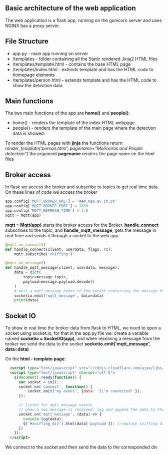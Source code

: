 ## Basic architecture of the web application
The web application is a flask app, running on the gunicorn server and uses NGINX has a proxy server.

## File Structure
- app.py - main app running on server
- /templates - folder containing all the Static rendered Jinja2 HTML files
- /templates/template.html - contains the base HTML page
- /templates/index.html - extends template and has the HTML code to homepage elements
- /templates/person.html - extends template and has the HTML code to show the detection data

## Main functions
The two main functions of the app are **home()** and **people()**:
 - home() - renders the template of the index HTML webpage.
 - people() - renders the template of the main page where the detection data is showed.

To render the HTML pages with **jinja** the functions return *render_template('person.html', pagename="Moliceiros and People detection")* the argument **pagename** renders the page name on the html files

## Broker access
In flask we access the broker and subscribe to topics to get real time data. On these lines of code we access the broker
```python
app.config['MQTT_BROKER_URL'] = '###.nap.av.it.pt'
app.config['MQTT_BROKER_PORT'] = 1883
app.config['MQTT_REFRESH_TIME'] = 1.0
mqtt = Mqtt(app)
```

**mqtt = Mqtt(app)** starts the broker access for the Broker.
**handle_connect** subscribes to the topic, and **handle_mqtt_message**, gets the message in real-time and sends it through a socket to the web app
```python
@mqtt.on_connect()
def handle_connect(client, userdata, flags, rc):
    mqtt.subscribe('sniffing')

@mqtt.on_message()
def handle_mqtt_message(client, userdata, message):
    data = dict(
        topic=message.topic,
        payload=message.payload.decode()
    )
    # emit a mqtt_message event to the socket containing the message data
    socketio.emit('mqtt_message', data=data)
    print(data)
```

## Socket IO
To show in real time the broker data from flask to HTML, we need to open a socket using socket.io, for that in the app.py file we:
create a variable named **socketio = SocketIO(app)**, and when receiving a message from the broker we send the data to the socket **socketio.emit('mqtt_message', data=data)**

On the **html - template page**:

```html
  <script type="text/javascript" src="//cdnjs.cloudflare.com/ajax/libs/socket.io/4.0.1/socket.io.min.js"></script>
  <script type="text/javascript" charset="utf-8">
    $(document).ready(function() {
      var socket = io();
      socket.on('connect', function() {
          socket.emit('my event', {data: 'I\'m connected!'});
      });

      // listen for mqtt_message events
      // when a new message is received, log and append the data to the page
      socket.on('mqtt_message', (data) => {
        console.log(data);
        $('#sniffing_div').html(data['payload']); //replace sniffing div
      })
    });
  </script>
```
We connect to the socket and then send the data to the corresponded div
